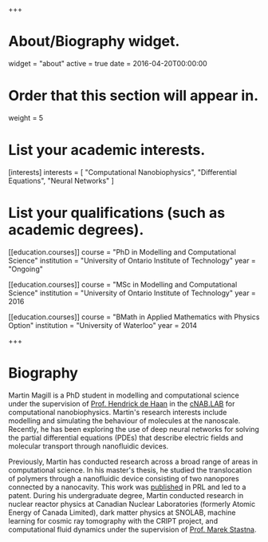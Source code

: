 +++
# About/Biography widget.
widget = "about"
active = true
date = 2016-04-20T00:00:00

# Order that this section will appear in.
weight = 5

# List your academic interests.
[interests]
  interests = [
    "Computational Nanobiophysics",
    "Differential Equations",
    "Neural Networks"
  ]

# List your qualifications (such as academic degrees).
[[education.courses]]
  course = "PhD in Modelling and Computational Science"
  institution = "University of Ontario Institute of Technology"
  year = "Ongoing"

[[education.courses]]
  course = "MSc in Modelling and Computational Science"
  institution = "University of Ontario Institute of Technology"
  year = 2016

[[education.courses]]
  course = "BMath in Applied Mathematics with Physics Option"
  institution = "University of Waterloo"
  year = 2014
 
+++

# Biography

Martin Magill is a PhD student in modelling and computational science under the supervision of [Prof. Hendrick de Haan](https://faculty.uoit.ca/dehaan/cNAB.LAB/member.php?varname=mem_hdh) in the [cNAB.LAB](https://faculty.uoit.ca/dehaan/cNAB.LAB/about.shtml) for computational nanobiophysics. Martin's research interests include modelling and simulating the behaviour of molecules at the nanoscale. Recently, he has been exploring the use of deep neural networks for solving the partial differential equations (PDEs) that describe electric fields and molecular transport through nanofluidic devices.

Previously, Martin has conducted research across a broad range of areas in computational science. In his master's thesis, he studied the translocation of polymers through a nanofluidic device consisting of two nanopores connected by a nanocavity. This work was [published](https://journals.aps.org/prl/abstract/10.1103/PhysRevLett.117.247802) in PRL and led to a patent. During his undergraduate degree, Martin conducted research in nuclear reactor physics at Canadian Nuclear Laboratories (formerly Atomic Energy of Canada Limited), dark matter physics at SNOLAB, machine learning for cosmic ray tomography with the CRIPT project, and computational fluid dynamics under the supervision of [Prof. Marek Stastna](https://www.math.uwaterloo.ca/~mmstastn/Marek%27s%20home/Welcome.html).
